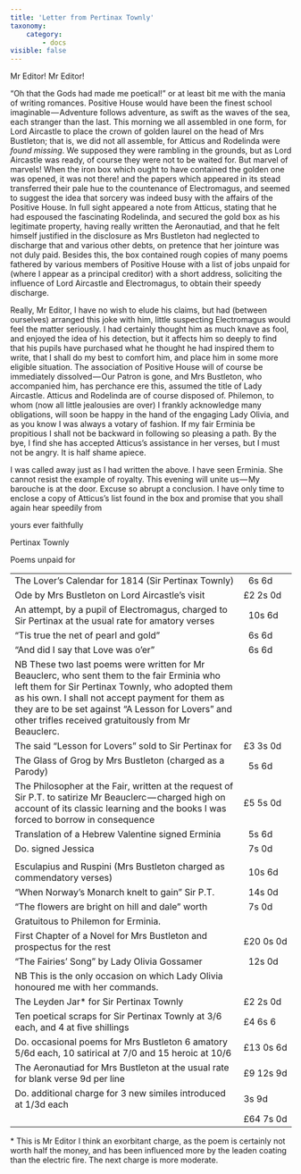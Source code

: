 ```yaml
---
title: 'Letter from Pertinax Townly'
taxonomy:
    category:
        - docs
visible: false
---
```


Mr Editor! Mr Editor!

“Oh that the Gods had made me poetical!” or at least bit me with the mania of writing romances. Positive House would have been the finest school imaginable — Adventure follows adventure, as swift as the waves of the sea, each stranger than the last. This morning we all assembled in one form, for Lord Aircastle to place the crown of golden laurel on the head of Mrs Bustleton; that is, we did not all assemble, for Atticus and Rodelinda were *found missing*. We supposed they were rambling in the grounds, but as Lord Aircastle was ready, of course they were not to be waited for. But marvel of marvels! When the iron box which ought to have contained the golden one was opened, it was not there! and the papers which appeared in its stead transferred their pale hue to the countenance of Electromagus, and seemed to suggest the idea that sorcery was indeed busy with the affairs of the Positive House. In full sight appeared a note from Atticus, stating that he had espoused the fascinating Rodelinda, and secured the gold box as his legitimate property, having really written the Aeronautiad, and that he felt himself justified in the disclosure as Mrs Bustleton had neglected to discharge that and various other debts, on pretence that her jointure was not duly paid. Besides this, the box contained rough copies of many poems fathered by various members of Positive House with a list of jobs unpaid for (where I appear as a principal creditor) with a short address, soliciting the influence of Lord Aircastle and Electromagus, to obtain their speedy discharge.

Really, Mr Editor, I have no wish to elude his claims, but had (between ourselves) arranged this joke with him, little suspecting Electromagus would feel the matter seriously. I had certainly thought him as much knave as fool, and enjoyed the idea of his detection, but it affects him so deeply to find that his pupils have purchased what he thought he had inspired them to write, that I shall do my best to comfort him, and place him in some more eligible situation. The association of Positive House will of course be immediately dissolved — Our Patron is gone, and Mrs Bustleton, who accompanied him, has perchance ere this, assumed the title of Lady Aircastle. Atticus and Rodelinda are of course disposed of. Philemon, to whom (now all little jealousies are over) I frankly acknowledge many obligations, will soon be happy in the hand of the engaging Lady Olivia, and as you know I was always a votary of fashion. If my fair Erminia be propitious I shall not be backward in following so pleasing a path. By the bye, I find she has accepted Atticus’s assistance in her verses, but I must not be angry. It is half shame apiece.

I was called away just as I had written the above. I have seen Erminia. She cannot resist the example of royalty. This evening will unite us — My barouche is at the door. Excuse so abrupt a conclusion. I have only time to enclose a copy of Atticus’s list found in the box and promise that you shall again hear speedily from

yours ever faithfully 

Pertinax Townly

<span class="title">Poems unpaid for</span>

<table>
	<tr>
		<td>The Lover’s Calendar for 1814 (Sir Pertinax Townly)</td>
		<td class="price">&nbsp;&nbsp;6s&nbsp;6d</td>
	</tr>
	<tr>
		<td>Ode by Mrs Bustleton on Lord Aircastle’s visit</td>
		<td class="price">£2&nbsp;2s&nbsp;0d</td>
	</tr>
	<tr>
		<td>An attempt, by a pupil of Electromagus, charged to Sir Pertinax at the usual rate for amatory verses</td>
		<td class="price">&nbsp;&nbsp;10s&nbsp;6d</td>
	</tr>
	<tr>
		<td>“Tis true the net of pearl and gold”</td>
		<td class="price">&nbsp;&nbsp;6s&nbsp;6d</td>
	</tr>
	<tr>
		<td>“And did I say that Love was o’er”</td>
		<td class="price">&nbsp;&nbsp;6s&nbsp;6d</td>
	</tr>
	<tr>
		<td>NB These two last poems were written for Mr Beauclerc, who sent them to the fair Erminia who left them for Sir Pertinax Townly, who adopted them as his own. I shall not accept payment for them as they are to be set against “A Lesson for Lovers” and other trifles received gratuitously from Mr Beauclerc.</td>
		<td class="price"></td>
	</tr>
	<tr>
		<td>The said “Lesson for Lovers” sold to Sir Pertinax for</td>
		<td class="price">£3&nbsp;3s&nbsp;0d</td>
	</tr>
	<tr>
		<td>The Glass of Grog by Mrs Bustleton (charged as a Parody)</td>
		<td class="price">&nbsp;&nbsp;5s&nbsp;6d</td>
	</tr>
	<tr>
		<td>The Philosopher at the Fair, written at the request of Sir P.T. to satirize Mr Beauclerc — charged high on account of its classic learning and the books I was forced to borrow in consequence</td>
		<td class="price">£5&nbsp;5s&nbsp;0d</td>
	</tr>
	<tr>
		<td>Translation of a Hebrew Valentine signed Erminia</td>
		<td class="price">&nbsp;&nbsp;5s&nbsp;6d</td>
	</tr>
	<tr>
		<td>Do. signed Jessica</td>
		<td class="price">&nbsp;&nbsp;7s&nbsp;0d</td>
	</tr>
	<tr>
		<td></td>
	</tr>
	<tr>
		<td>Esculapius and Ruspini (Mrs Bustleton charged as commendatory verses)</td>
		<td class="price">&nbsp;&nbsp;10s&nbsp;6d</td>
	</tr>
	<tr>
		<td>“When Norway’s Monarch knelt to gain” Sir P.T.</td>
		<td class="price">&nbsp;&nbsp;14s&nbsp;0d</td>
	</tr>
	<tr>
		<td>“The flowers are bright on hill and dale” worth</td>
		<td class="price">&nbsp;&nbsp;7s&nbsp;0d</td>
	</tr>
	<tr>
		<td>Gratuitous to Philemon for Erminia.</td>
		<td class="price"></td>
	</tr>
	<tr>
		<td>First Chapter of a Novel for Mrs Bustleton and prospectus for the rest</td>
		<td class="price">£20&nbsp;0s&nbsp;0d</td>
	</tr>
	<tr>
		<td>“The Fairies’ Song” by Lady Olivia Gossamer</td>
		<td class="price">&nbsp;&nbsp;12s&nbsp;0d</td>
	</tr>
	<tr>
		<td>NB This is the only occasion on which Lady Olivia honoured me with her commands. </td>
		<td class="price"></td>
	</tr>
	<tr>
		<td>The Leyden Jar* for Sir Pertinax Townly</td>
		<td class="price">£2&nbsp;2s&nbsp;0d</td>
	</tr>
	<tr>
		<td>Ten poetical scraps for Sir Pertinax Townly at 3/6 each, and 4 at five shillings</td>
		<td class="price">£4&nbsp;6s&nbsp;6<d/td>
	</tr>
	<tr>
		<td>Do. occasional poems for Mrs Bustleton 6 amatory 5/6d each, 10 satirical at 7/0 and 15 heroic at 10/6</td>
		<td class="price">£13&nbsp;0s&nbsp;6d</td>
	</tr>
	<tr>
		<td>The Aeronautiad for Mrs Bustleton at the usual rate for blank verse 9d per line</td>
		<td class="price">£9&nbsp;12s&nbsp;9d</td>
	</tr>
	<tr>
		<td>Do. additional charge for 3 new similes introduced at 1/3d each</td>
		<td class="price">3s&nbsp;9d</td>
	</tr>
	<tr>
		<td></td>
		<td class="price">£64&nbsp;7s&nbsp;0d</td>
	</tr>
</table>

\* This is Mr Editor I think an exorbitant charge, as the poem is certainly not worth half the money, and has been influenced more by the leaden coating than the electric fire. The next charge is more moderate.